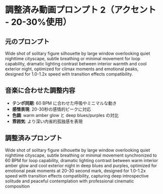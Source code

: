 # 調整済み動画プロンプト 2（アクセント - 20-30%使用）

## 元のプロンプト
Wide shot of solitary figure silhouette by large window overlooking quiet nighttime cityscape, subtle breathing or minimal movement for loop capability, dramatic lighting contrast between interior warmth and cool exterior night, optimized for climax moments and emotional peaks, designed for 1.0-1.2x speed with transition effects compatibility.

## 音楽に合わせた調整内容
- **テンポ同期**: 60 BPM に合わせた呼吸やミニマルな動き
- **感情表現**: 20-30秒の感情的ピークに対応
- **色調**: warm amber glow と deep blues/purples の対比
- **雰囲気**: より深い内省的孤独感を表現

## 調整済みプロンプト
Wide shot of solitary figure silhouette by large window overlooking quiet nighttime cityscape, subtle breathing or minimal movement synchronized to 60 BPM for loop capability, dramatic lighting contrast between warm interior amber glow and cool exterior night in deep blues and purples, optimized for emotional peak moments at 20-30 second mark, designed for 1.0-1.2x speed with transition effects compatibility, capturing deep introspective solitude and peaceful contemplation with professional cinematic composition